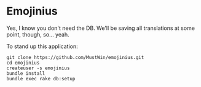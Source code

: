 Emojinius
=========

Yes, I know you don't need the DB. We'll be saving all translations at
some point, though, so... yeah.

To stand up this application:

```
git clone https://github.com/MustWin/emojinius.git
cd emojinius
createuser -s emojinius
bundle install
bundle exec rake db:setup
```
